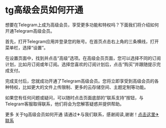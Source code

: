 # tg高级会员如何开通

想要在Telegram上成为高级会员，享受更多功能和特权吗？下面我们将介绍如何开通Telegram高级会员。

首先，打开Telegram应用并登录您的账号。在首页点击右上角的三条横线，打开菜单栏，选择“设置”。

在设置页面中，找到并点击“高级”选项。在高级会员页面，您可以选择不同的订阅计划，比如月订阅或年订阅。选择您喜欢的订阅计划后，点击“购买”并跟随提示完成支付。

完成支付后，您就成功开通了Telegram高级会员。您将立即享受到高级会员的各种特权，比如更大的文件上传限制、更多的云存储空间、主题定制等功能。

如果您有任何问题或疑问，可以随时点击页面底部的“联系支持”按钮，与Telegram客服取得联系，他们将会为您解答疑惑并提供帮助。

更多 关于tg高级会员如何开通 请通过✈与我们联系，感谢阅读,谢谢！[点击这里✈联系](https://trx.tw)
